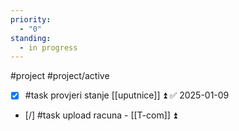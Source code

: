 ```yaml
---
priority:
  - "0"
standing:
  - in progress
---
```

#project #project/active

- [x] #task provjeri stanje [[uputnice]] ⏫ ✅ 2025-01-09
- [/] #task upload racuna - [[T-com]] ⏫
